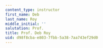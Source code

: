 ```yaml
---
content_type: instructor
first_name: Deb
last_name: Roy
middle_initial: ''
salutation: Prof.
title: Prof. Deb Roy
uid: d98f8cba-e803-7fbb-5a38-7aa743ef29d0
---
```

